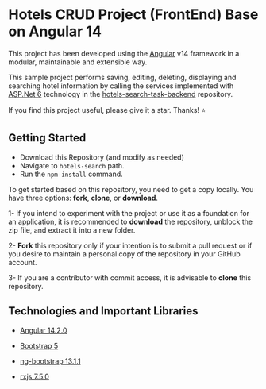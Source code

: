 # Hotels CRUD Project (FrontEnd) Base on Angular 14
This project has been developed using the [Angular] v14 framework in a modular, maintainable and extensible way.

This sample project performs saving, editing, deleting, displaying and searching hotel information by calling the services implemented with [ASP.Net 6] technology in the [hotels-search-task-backend] repository.

If you find this project useful, please give it a star. Thanks! ⭐

## Getting Started
- Download this Repository (and modify as needed)
- Navigate to ```hotels-search``` path.
- Run the ```npm install``` command.

To get started based on this repository, you need to get a copy locally. You have three options: **fork**, **clone**, or **download**.

1- If you intend to experiment with the project or use it as a foundation for an application, it is recommended to **download** the repository, unblock the zip file, and extract it into a new folder.

2- **Fork** this repository only if your intention is to submit a pull request or if you desire to maintain a personal copy of the repository in your GitHub account.

3- If you are a contributor with commit access, it is advisable to **clone** this repository.

## Technologies and Important Libraries
- [Angular 14.2.0]
- [Bootstrap 5]
- [ng-bootstrap 13.1.1]
- [rxjs 7.5.0]




   [Angular]: <https://angular.io/>
   [ASP.Net 6]: <https://github.com/dotnet/aspnetcore>
   [MIT license]: <https://github.com/yapma/clean-architecture/blob/main/LICENSE>
   [hotels-search-task-backend]: <https://github.com/yapma/hotels-search-task-backend>
[Angular 14.2.0]: <https://www.npmjs.com/package/@angular/cli/v/14.2.0>
[Bootstrap 5]: <https://getbootstrap.com/docs/5.0/getting-started/introduction/>
[ng-bootstrap 13.1.1]: <https://www.npmjs.com/package/@ng-bootstrap/ng-bootstrap/v/13.1.1>
[rxjs 7.5.0]: <https://www.npmjs.com/package/rxjs/v/7.5.0?activeTab=versions>
